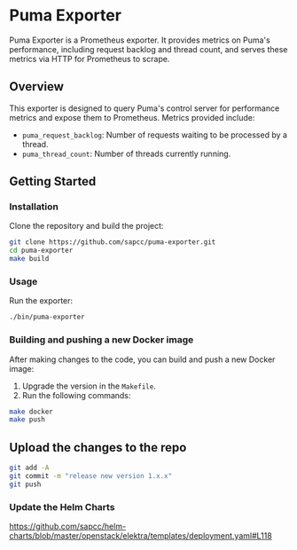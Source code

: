 # Puma Exporter

Puma Exporter is a Prometheus exporter. It provides metrics on Puma's performance, including request backlog and thread count, and serves these metrics via HTTP for Prometheus to scrape.

## Overview

This exporter is designed to query Puma's control server for performance metrics and expose them to Prometheus. Metrics provided include:

- `puma_request_backlog`: Number of requests waiting to be processed by a thread.
- `puma_thread_count`: Number of threads currently running.

## Getting Started

### Installation

Clone the repository and build the project:

```bash
git clone https://github.com/sapcc/puma-exporter.git
cd puma-exporter
make build
```

### Usage

Run the exporter:

```bash
./bin/puma-exporter
```

### Building and pushing a new Docker image

After making changes to the code, you can build and push a new Docker image:

1. Upgrade the version in the `Makefile`.
2. Run the following commands:

```bash
make docker
make push
```

## Upload the changes to the repo

```bash
git add -A
git commit -m "release new version 1.x.x"
git push
```

### Update the Helm Charts

https://github.com/sapcc/helm-charts/blob/master/openstack/elektra/templates/deployment.yaml#L118
